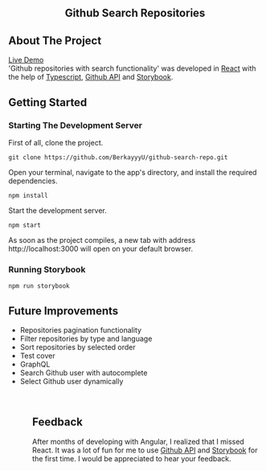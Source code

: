 <h2 align="center">Github Search Repositories</h2>

## About The Project

[Live Demo](https://github-search-repo-berkay.netlify.app/)
<br>
'Github repositories with search functionality' was developed in [React](https://reactjs.org/) with the help of [Typescript](https://www.typescriptlang.org/), [Github API](https://docs.github.com/en/rest) and [Storybook](https://storybook.js.org/).

## Getting Started

### Starting The Development Server

First of all, clone the project.

```
git clone https://github.com/BerkayyyU/github-search-repo.git
```

Open your terminal, navigate to the app's directory, and install the required dependencies.

```
npm install
```

Start the development server.

```
npm start
```

As soon as the project compiles, a new tab with address http://localhost:3000 will open on your default browser.

### Running Storybook

```
npm run storybook
```

## Future Improvements

<ul>
    <li>Repositories pagination functionality</li>
    <li>Filter repositories by type and language</li>
    <li>Sort repositories by selected order</li>
    <li>Test cover</li>
    <li>GraphQL</li>
    <li>Search Github user with autocomplete</li>
    <li>Select Github user dynamically</li>
<ul>
<br>

## Feedback

After months of developing with Angular, I realized that I missed React. It was a lot of fun for me to use [Github API](https://docs.github.com/en/rest) and [Storybook](https://storybook.js.org/) for the first time. I would be appreciated to hear your feedback.
